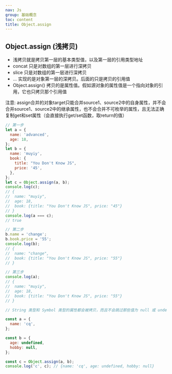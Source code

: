 ```yaml
---
nav: Js
group: 基础概念
toc: content
title: Object.assign
---
```


## Object.assign (浅拷贝)

- 浅拷贝就是拷贝第一层的基本类型值，以及第一层的引用类型地址
- concat 只是对数组的第一层进行深拷贝  
- slice 只是对数组的第一层进行深拷贝  
- ... 实现的是对象第一层的深拷贝。后面的只是拷贝的引用值  
- Object.assign() 拷贝的是属性值。假如源对象的属性值是一个指向对象的引用，它也只拷贝那个引用值
  
注意: assign合并的对象target只能合并source1、source2中的自身属性，并不会合并source1、source2中的继承属性，也不会合并不可枚举的属性，且无法正确复制get和set属性（会直接执行get/set函数，取return的值）

```js
// 第一步
let a = {
  name: 'advanced',
  age: 18,
};
let b = {
  name: 'muyiy',
  book: {
    title: "You Don't Know JS",
    price: '45',
  },
};
let c = Object.assign(a, b);
console.log(c);
// {
// 	name: "muyiy",
//  age: 18,
// 	book: {title: "You Don't Know JS", price: "45"}
// }
console.log(a === c);
// true

// 第二步
b.name = 'change';
b.book.price = '55';
console.log(b);
// {
// 	name: "change",
// 	book: {title: "You Don't Know JS", price: "55"}
// }

// 第三步
console.log(a);
// {
// 	name: "muyiy",
//  age: 18,
// 	book: {title: "You Don't Know JS", price: "55"}
// }

// String 类型和 Symbol 类型的属性都会被拷贝，而且不会跳过那些值为 null 或 undefined 的源对象。

const a = {
  name: 'cq',
};

const b = {
  age: undefined,
  hobby: null,
};

const c = Object.assign(a, b);
console.log('c', c); // {name: 'cq', age: undefined, hobby: null}
```

